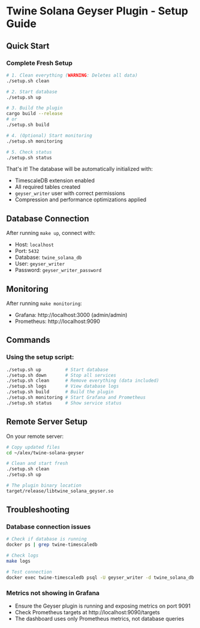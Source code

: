 # Twine Solana Geyser Plugin - Setup Guide

## Quick Start

### Complete Fresh Setup

```bash
# 1. Clean everything (WARNING: Deletes all data)
./setup.sh clean

# 2. Start database
./setup.sh up

# 3. Build the plugin
cargo build --release
# or
./setup.sh build

# 4. (Optional) Start monitoring
./setup.sh monitoring

# 5. Check status
./setup.sh status
```

That's it! The database will be automatically initialized with:
- TimescaleDB extension enabled
- All required tables created
- `geyser_writer` user with correct permissions
- Compression and performance optimizations applied

## Database Connection

After running `make up`, connect with:
- Host: `localhost`
- Port: `5432`
- Database: `twine_solana_db`
- User: `geyser_writer`
- Password: `geyser_writer_password`

## Monitoring

After running `make monitoring`:
- Grafana: http://localhost:3000 (admin/admin)
- Prometheus: http://localhost:9090

## Commands

### Using the setup script:
```bash
./setup.sh up         # Start database
./setup.sh down       # Stop all services
./setup.sh clean      # Remove everything (data included)
./setup.sh logs       # View database logs
./setup.sh build      # Build the plugin
./setup.sh monitoring # Start Grafana and Prometheus
./setup.sh status     # Show service status
```


## Remote Server Setup

On your remote server:

```bash
# Copy updated files
cd ~/alex/twine-solana-geyser

# Clean and start fresh
./setup.sh clean
./setup.sh up

# The plugin binary location
target/release/libtwine_solana_geyser.so
```

## Troubleshooting

### Database connection issues
```bash
# Check if database is running
docker ps | grep twine-timescaledb

# Check logs
make logs

# Test connection
docker exec twine-timescaledb psql -U geyser_writer -d twine_solana_db -c "SELECT 1"
```

### Metrics not showing in Grafana
- Ensure the Geyser plugin is running and exposing metrics on port 9091
- Check Prometheus targets at http://localhost:9090/targets
- The dashboard uses only Prometheus metrics, not database queries